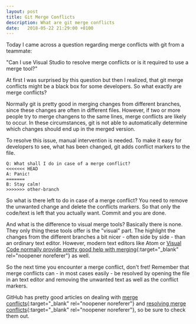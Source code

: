 ```yaml
---
layout: post
title: Git Merge Conflicts
description: What are git merge conflicts
date:   2018-05-22 21:29:00 +0100
---
```


Today I came across a question regarding merge conflicts with git from a teammate:

"Can I use Visual Studio to resolve merge conflicts or is it required to use a merge tool?"

At first I was surprised by this question but then I realized, that git merge conflicts might be a black box for some developers. So what exactly are merge conflicts?

Normally git is pretty good in merging changes from different branches, since these changes are often in different files. However, if two or more people try to merge changens to the same lines, merge conflicts are likely to occur. In these circumstances, git is not able to automatically determine which changes should end up in the merged version.

To resolve this issue, manual intervention is needed. To make it easy for developers to see, what has been changed, git adds conflict markers to the file.

```
Q: What shall I do in case of a merge conflict?
<<<<<<< HEAD
A: Panic!
=======
B: Stay calm!
>>>>>>> other-branch
```

So what is there left to do in case of a merge conflict? You need to remove the unwanted change and delete the conflicts markers. So that only the code/text is left that you actually want. Commit and you are done.

And what is the difference to visual merge tools? Basically there is none. They only thing these tools offer is the "visual" part. The highlight the changes from the different branches a bit nicer - often side by side - than an ordinary text editor. However, modern text editors like Atom or [Visual Code normally provide pretty good help with merging](https://code.visualstudio.com/docs/editor/versioncontrol#_merge-conflicts){:target="_blank" rel="noopener noreferer"} as well.

So the next time you encounter a merge conflict, don't fret! Remember that merge conflicts can - in most cases easily - be resolved by opening the file in an text editor and removing the unwanted text as well as the conflict markers.

GitHub has pretty good articles on dealing with [merge conflicts](https://help.github.com/articles/about-merge-conflicts/){:target="_blank" rel="noopener noreferer"} and [resolving merge conflicts](https://help.github.com/articles/resolving-a-merge-conflict-using-the-command-line/){:target="_blank" rel="noopener noreferer"}, so be sure to check them out.